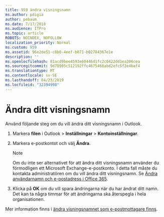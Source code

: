 ```yaml
---
title: 959 ändra visningsnamn
ms.author: pdigia
author: pebaum
ms.date: 7/17/2018
ms.audience: ITPro
ms.topic: article
ROBOTS: NOINDEX, NOFOLLOW
localization_priority: Normal
ms.custom: 959
ms.assetid: 96e2de51-c8b0-4eef-b071-b02784367e1e
description: ''
ms.openlocfilehash: 81acd9bee4593e60446d1fc2c0422dd1ea306cea
ms.sourcegitcommit: 9d78905c512192ffc4675468abd2efc5f2e4baf4
ms.translationtype: MT
ms.contentlocale: sv-SE
ms.lasthandoff: 04/23/2019
ms.locfileid: "32394998"
---
```

# <a name="change-your-display-name"></a>Ändra ditt visningsnamn
  
Använd följande steg om du vill ändra ditt visningsnamn i Outlook.
  
1. Markera **filen** i Outlook \> **Inställningar** \> **Kontoinställningar**.
    
2. Markera e-postkontot och välj **Ändra**.
    
    > [!NOTE]
    > Om du inte ser alternativet för att ändra ditt visningsnamn använder du förmodligen ett Microsoft Exchange-e-postkonto. I detta fall måste du kontakta administratören om du vill ändra ditt visningsnamn. Se [Ändra användarnamn och e-postadress i Office 365](https://support.office.com/article/fb5ac074-e203-4e1f-9843-b9d1a3e03297.aspx). 
  
3. Klicka på **OK** om du vill spara ändringarna när du har ändrat ditt namn. Det kan ta några timmar för att ändringarna ska återspegla i hela organisationen. 
    
Mer information finns i [ändra visningsnamnet som e-postmottagare finns](https://support.office.com/article/2b53331a-ba2a-4803-88dc-ac9fe376c8a9.aspx).
  


